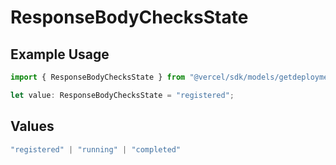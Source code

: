 # ResponseBodyChecksState

## Example Usage

```typescript
import { ResponseBodyChecksState } from "@vercel/sdk/models/getdeploymentop.js";

let value: ResponseBodyChecksState = "registered";
```

## Values

```typescript
"registered" | "running" | "completed"
```